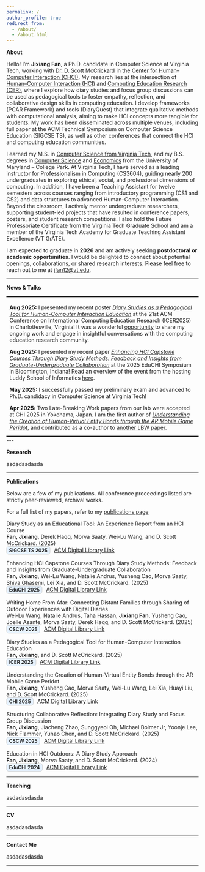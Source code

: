```yaml
---
permalink: /
author_profile: true
redirect_from: 
  - /about/
  - /about.html
---
```

<style>
  :root { scroll-behavior: smooth; }            /* 平滑滚动 */
  .section { scroll-margin-top: 72px; }         /* 固定导航遮挡的偏移，可按你的导航高度调 */
</style>

**About**

Hello! I’m **Jixiang Fan**, a Ph.D. candidate in Computer Science at Virginia Tech, working with [Dr. D. Scott McCrickard](https://people.cs.vt.edu/mccricks/) in the [Center for Human–Computer Interaction (CHCI)](https://hci.icat.vt.edu/). My research lies at the intersection of <u>Human–Computer Interaction (HCI)</u> and <u>Computing Education Research (CER)</u>, where I explore how diary studies and focus group discussions can be used as pedagogical tools to foster empathy, reflection, and collaborative design skills in computing education. I develop frameworks (PCAR Framework) and tools (DiaryQuest) that integrate qualitative methods with computational analysis, aiming to make HCI concepts more tangible for students. My work has been disseminated across multiple venues, including full paper at the ACM Technical Symposium on Computer Science Education (SIGCSE TS), as well as other conferences that connect the HCI and computing education communities.

I earned my M.S. in [Computer Science from Virginia Tech](https://cs.vt.edu/), and my B.S. degrees in [Computer Science](https://www.cs.umd.edu/) and [Economics](https://www.econ.umd.edu/) from the University of Maryland – College Park. At Virginia Tech, I have served as a leading instructor for Professionalism in Computing (CS3604), guiding nearly 200 undergraduates in exploring ethical, social, and professional dimensions of computing. In addition, I have been a Teaching Assistant for twelve semesters across courses ranging from introductory programming (CS1 and CS2) and data structures to advanced Human–Computer Interaction. Beyond the classroom, I actively mentor undergraduate researchers, supporting student-led projects that have resulted in conference papers, posters, and student research competitions. I also hold the Future Professoriate Certificate from the Virginia Tech Graduate School and am a member of the Virginia Tech Academy for Graduate Teaching Assistant Excellence (VT GrATE).

I am expected to graduate in **2026** and am actively seeking **postdoctoral or academic opportunities**. I would be delighted to connect about potential openings, collaborations, or shared research interests. Please feel free to reach out to me at [jfan12@vt.edu](mailto:jfan12@vt.edu).

---
<span id="news" style="position:relative; top:-84px;"></span>
**News &amp; Talks**

<hr style="margin:.25rem 0 0; border:0; border-bottom:2px solid #333;">

<div class="news-box"
     style="height:350px; overflow-y:auto; padding:0.25rem 0.5rem;
            border-top:0; border-bottom:0;">

<p><strong>Aug 2025:</strong> I presented my recent poster <em><a href="https://dl.acm.org/doi/10.1145/3702653.3744312">Diary Studies as a Pedagogical Tool for Human-Computer Interaction Education</a></em> at the 21st ACM Conference on International Computing Education Research (ICER2025) in Charlottesville, Virginia! It was a wonderful  <a href="https://x.com/ICER_C/status/1952075497925484754">opportunity</a> to share my ongoing work and engage in insightful conversations with the computing education research community.</p>
  
<p><strong>Aug 2025:</strong> I presented my recent paper <em><a href="https://dl.acm.org/doi/10.1145/3742901.3742917">Enhancing HCI Capstone Courses Through Diary Study Methods: Feedback and Insights from Graduate-Undergraduate Collaboration</a></em> at the 2025 EduCHI Symposium in Bloomington, Indiana! Read an overview of the event from the hosting Luddy School of Informatics <a href="https://news.iu.edu/luddy/live/news/46734-prestigious-educhi-2025-highlights-luddy-schools">here</a>.</p>

<p><strong>May 2025:</strong> I successfully passed my preliminary exam and advanced to Ph.D. candidacy in Computer Science at Virginia Tech!</p>

<p><strong>Apr 2025:</strong> Two Late-Breaking Work papers from our lab were accepted at CHI 2025 in Yokohama, Japan. I am the first author of <em><a href="https://dl.acm.org/doi/10.1145/3706599.3719751">Understanding the Creation of Human-Virtual Entity Bonds through the AR Mobile Game Peridot</a></em>, and contributed as a co-author to <a href="https://dl.acm.org/doi/10.1145/3706599.3721215">another LBW paper</a>.</p>

<p><strong>Feb 2025:</strong> I took part in the 56th ACM Technical Symposium on Computer Science Education (SIGCSE TS 2025) in Pittsburgh, Pennsylvania, where I shared my paper <em><a href="https://dl.acm.org/doi/10.1145/3641554.3701845">Diary Study as an Educational Tool: An Experience Report from an HCI Course</a></em>.</p>

<p><strong>Feb 2025:</strong> I was invited to give a talk at the 56th ACM Technical Symposium on Computer Science Education (SIGCSE TS 2025) in Pittsburgh, Pennsylvania. As part of the Birds of a Feather session on <em><a href="https://sigcse2025.sigcse.org/details/sigcse-ts-2025-affiliated-events/4/Accessibility-and-Disability-in-CS-Education">Accessibility and Disability in CS Education</a></em>, I presented <em>Integrating Disability Considerations into Design Raising Awareness and Building Inclusivity</em>.</p>

</div>

<hr style="margin:.25rem 0 0; border:0; border-bottom:2px solid #333;">
---

<span id="research" style="position:relative; top:-84px;"></span>
**Research**


asdadasdasda



---
<span id="publications" style="position:relative; top:-84px;"></span>
**Publications**


Below are a few of my publications. All conference proceedings listed are strictly peer-reviewed, archival works.

For a full list of my papers, refer to my [publications page](/publications/)

Diary Study as an Educational Tool: An Experience Report from an HCI Course  
**Fan, Jixiang**, Derek Haqq, Morva Saaty, Wei-Lu Wang, and D. Scott McCrickard. (2025)  
<span style="display:inline-block; padding:2px 6px; font-size:90%; 
             font-weight:600; border:1px solid #ccc; border-radius:6px; 
             background:#e6f2ff; margin-right:6px;">
  SIGCSE TS 2025
</span>
<a href="https://dl.acm.org/doi/10.1145/3641554.3701845">ACM Digital Library Link</a>

Enhancing HCI Capstone Courses Through Diary Study Methods: Feedback and Insights from Graduate-Undergraduate Collaboration  
**Fan, Jixiang**, Wei-Lu Wang, Natalie Andrus, Yusheng Cao, Morva Saaty, Shiva Ghasemi, Lei Xia, and D. Scott McCrickard. (2025)  
<span style="display:inline-block; padding:2px 6px; font-size:90%; 
             font-weight:600; border:1px solid #ccc; border-radius:6px; 
             background:#e6f2ff; margin-right:6px;">
  EduCHI 2025
</span>
<a href="https://dl.acm.org/doi/10.1145/3742901.3742917">ACM Digital Library Link</a>

Writing Home From Afar: Connecting Distant Families through Sharing of Outdoor Experiences with Digital Diaries  
Wei-Lu Wang, Natalie Andrus, Taha Hassan, **Jixiang Fan**, Yusheng Cao, Joelle Asante, Morva Saaty, Derek Haqq, and D. Scott McCrickard. (2025)  
<span style="display:inline-block; padding:2px 6px; font-size:90%; 
             font-weight:600; border:1px solid #ccc; border-radius:6px; 
             background:#e6f2ff; margin-right:6px;">
  CSCW 2025
</span>
<a href="https://dl.acm.org/doi/10.1145/XXXXX">ACM Digital Library Link</a>

Diary Studies as a Pedagogical Tool for Human-Computer Interaction Education  
**Fan, Jixiang**, and D. Scott McCrickard. (2025)  
<span style="display:inline-block; padding:2px 6px; font-size:90%; 
             font-weight:600; border:1px solid #ccc; border-radius:6px; 
             background:#e6f2ff; margin-right:6px;">
  ICER 2025
</span>
<a href="https://dl.acm.org/doi/10.1145/3702653.3744312">ACM Digital Library Link</a>

Understanding the Creation of Human-Virtual Entity Bonds through the AR Mobile Game Peridot  
**Fan, Jixiang**, Yusheng Cao, Morva Saaty, Wei-Lu Wang, Lei Xia, Huayi Liu, and D. Scott McCrickard. (2025)  
<span style="display:inline-block; padding:2px 6px; font-size:90%; 
             font-weight:600; border:1px solid #ccc; border-radius:6px; 
             background:#e6f2ff; margin-right:6px;">
  CHI 2025
</span>
<a href="https://dl.acm.org/doi/10.1145/3706599.3719751">ACM Digital Library Link</a>

Structuring Collaborative Reflection: Integrating Diary Study and Focus Group Discussion  
**Fan, Jixiang**, Jiacheng Zhao, Sunggyeol Oh, Michael Bolmer Jr, Yoonje Lee, Nick Flammer, Yuhao Chen, and D. Scott McCrickard. (2025)  
<span style="display:inline-block; padding:2px 6px; font-size:90%; 
             font-weight:600; border:1px solid #ccc; border-radius:6px; 
             background:#e6f2ff; margin-right:6px;">
  CSCW 2025
</span>
<a href="https://dl.acm.org/doi/10.1145/XXXXX">ACM Digital Library Link</a>

Education in HCI Outdoors: A Diary Study Approach  
**Fan, Jixiang**, Morva Saaty, and D. Scott McCrickard. (2024)  
<span style="display:inline-block; padding:2px 6px; font-size:90%; 
             font-weight:600; border:1px solid #ccc; border-radius:6px; 
             background:#e6f2ff; margin-right:6px;">
  EduCHI 2024
</span>
<a href="https://dl.acm.org/doi/10.1145/3658619.3658621">ACM Digital Library Link</a>

---
<span id="teaching" style="position:relative; top:-84px;"></span>
**Teaching**


asdadasdasda



---
<span id="cv" style="position:relative; top:-84px;"></span>
**CV**


asdadasdasda



---
<span id="contact" style="position:relative; top:-84px;"></span>
**Contact Me**


asdadasdasda


---

